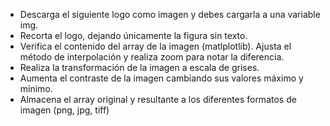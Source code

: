 - Descarga el siguiente logo como imagen  y debes cargarla a una variable img.
- Recorta el logo, dejando únicamente la figura sin texto.
- Verifica el contenido del array de la imagen (matlplotlib). Ajusta el método de interpolación y realiza zoom para notar la diferencia.
- Realiza la transformación de la imagen a escala de grises.
- Aumenta el contraste de la imagen cambiando sus valores máximo y mínimo.
- Almacena el array original y resultante a los diferentes formatos de imagen (png, jpg, tiff)